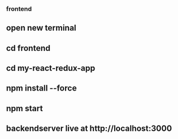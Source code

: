 ### frontend 

## open new terminal
## cd frontend
## cd my-react-redux-app
## npm install --force
## npm start
## backendserver live at http://localhost:3000
